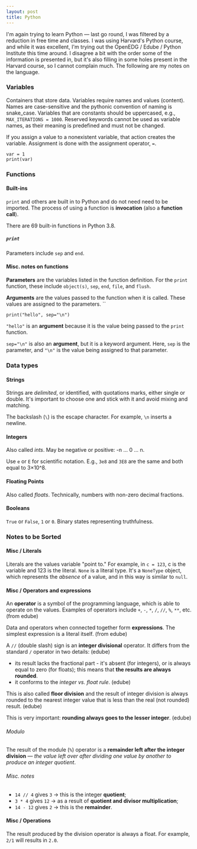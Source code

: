 ```yaml
---  
layout: post  
title: Python
---
```


I'm again trying to learn Python — last go round, I was filtered by a reduction in free time and classes. I was using Harvard's Python course, and while it was excellent, I'm trying out the OpenEDG / Edube / Python Institute this time around. I disagree a bit with the order some of the information is presented in, but it's also filling in some holes present in the Harvard course, so I cannot complain much. The following are my notes on the language. 

### Variables
Containers that store data. Variables require names and values (content). Names are case-sensitive and the pythonic convention of naming is snake_case. Variables that are constants should be uppercased, e.g., `MAX_ITERATIONS = 1000`. Reserved keywords cannot be used as variable names, as their meaning is predefined and must not be changed.

If you assign a value to a nonexistent variable, that action creates the variable. Assignment is done with the assignment operator, `=`.

```
var = 1  
print(var)
```

### Functions
#### Built-ins
`print` and others are built in to Python and do not need need to be imported. The process of using a function is **invocation** (also a **function call**).

There are 69 built-in functions in Python 3.8. 
##### `print`
Parameters include `sep` and `end`.

#### Misc. notes on functions
**Parameters** are the variables listed in the function definition. For the `print` function, these include `object(s)`, `sep`, `end`, `file`, and `flush`.

**Arguments** are the values passed to the function when it is called. These values are assigned to the parameters.
``
```
print("hello", sep="\n")
```

`"hello"` is an **argument** because it is the value being passed to the `print` function.

`sep="\n"` is also an **argument**, but it is a keyword argument. Here, `sep` is the parameter, and `"\n"` is the value being assigned to that parameter.

### Data types
#### Strings
Strings are *delimited*, or identified, with quotations marks, either single or double. It's important to choose one and stick with it and avoid mixing and matching.

The backslash (`\`) is the escape character. For example, `\n` inserts a newline.

#### Integers
Also called *ints*. May be negative or positive: -n ... 0 ... n.

Use `e` or `E` for scientific notation. E.g., `3e8` and `3E8` are the same and both equal to 3×10^8.

#### Floating Points
Also called *floats*. Technically, numbers with non-zero decimal fractions.

#### Booleans
`True` or `False`, `1` or `0`. Binary states representing truthfulness. 

### Notes to be Sorted
#### Misc / Literals
Literals are the values variable "point to." For example, in `c = 123`, c is the variable and 123 is the literal. `None` is a literal type. It's a `NoneType` object, which represents the *absence* of a value, and in this way is similar to `null`.

#### Misc / Operators and expressions
An **operator** is a symbol of the programming language, which is able to operate on the values. Examples of operators include `+`, `-`, `*`, `/`, `//`, `%`, `**`, etc. (from edube)

Data and operators when connected together form **expressions**. The simplest expression is a literal itself. (from edube)

A `//` (double slash) sign is an **integer divisional** operator. It differs from the standard `/` operator in two details: (edube)

- its result lacks the fractional part - it's absent (for integers), or is always equal to zero (for floats); this means that **the results are always rounded**.
- it conforms to the _integer vs. float rule_. (edube)

This is also called **floor division** and the result of integer division is always rounded to the nearest integer value that is less than the real (not rounded) result. (edube)

This is very important: **rounding always goes to the lesser integer**. (edube)

###### Modulo
The result of the module (`%`) operator is a **remainder left after the integer division** — *the value left over after dividing one value by another to produce an integer quotient*.

###### Misc. notes
- `14 // 4` gives `3` → this is the integer **quotient**;
- `3 * 4` gives `12` → as a result of **quotient and divisor multiplication**;
- `14 - 12` gives `2` → this is the **remainder**.
#### Misc / Operations
The result produced by the division operator is always a float. For example, `2/1` will results in `2.0`.